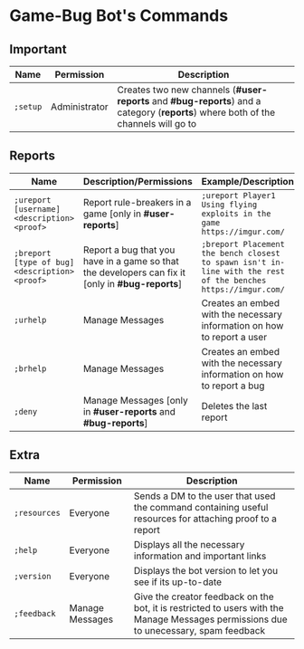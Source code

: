 # Game-Bug Bot's Commands

## Important

| Name | Permission | Description |
| --- | --- | --- |
| `;setup` | Administrator | Creates two new channels (**#user-reports** and **#bug-reports**) and a category (**reports**) where both of the channels will go to |

## Reports

| Name | Description/Permissions | Example/Description |
| --- | --- | --- |
| `;ureport [username] <description> <proof>` | Report rule-breakers in a game [only in **#user-reports**] | `;ureport Player1 Using flying exploits in the game https://imgur.com/` |
| `;breport [type of bug] <description> <proof>` | Report a bug that you have in a game so that the developers can fix it [only in **#bug-reports**] | `;breport Placement the bench closest to spawn isn't in-line with the rest of the benches https://imgur.com/` |
| `;urhelp` | Manage Messages | Creates an embed with the necessary information on how to report a user |
| `;brhelp` | Manage Messages | Creates an embed with the necessary information on how to report a bug |
| `;deny` | Manage Messages [only in **#user-reports** and **#bug-reports**] | Deletes the last report |

## Extra

| Name | Permission | Description |
| --- | --- | --- |
| `;resources` | Everyone | Sends a DM to the user that used the command containing useful resources for attaching proof to a report |
| `;help` | Everyone | Displays all the necessary information and important links |
| `;version` | Everyone | Displays the bot version to let you see if its up-to-date |
| `;feedback` | Manage Messages | Give the creator feedback on the bot, it is restricted to users with the Manage Messages permissions due to unecessary, spam feedback |
